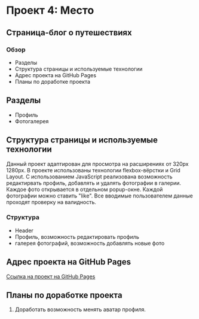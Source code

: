 # Проект 4: Место
Страница-блог о путешествиях
------
### Обзор

* Разделы
* Структура страницы и используемые технологии
* Адрес проекта на GitHub Pages
* Планы по доработке проекта

## Разделы

* Профиль
* Фотогалерея 

## Структура страницы и используемые технологии
Данный проект адаптирован для просмотра на расширениях от 320px 1280px.
В проекте использованы технологии flexbox-вёрстки и Grid Layout.
С использованием JavaScript реализована возможность редактирвать профиль, добавлять и удалять фотографии в галерии. Каждое фото открывается в отдельном popup-окне. Каждой фотографии можно ставить "like".
Все вводимые пользователем данные проходят проверку на валидность.



### Структура
 - Header
 - Профиль, возможность редактировать профиль
 - галерея фотографий, возможность добавлять новые фото

## Адрес проекта на GitHub Pages

[Ссылка на проект на GitHub Pages](https://KarinaValiaeva.github.io/mesto/index.html)

## Планы по доработке проекта
1. Доработать возможность менять аватар профиля.